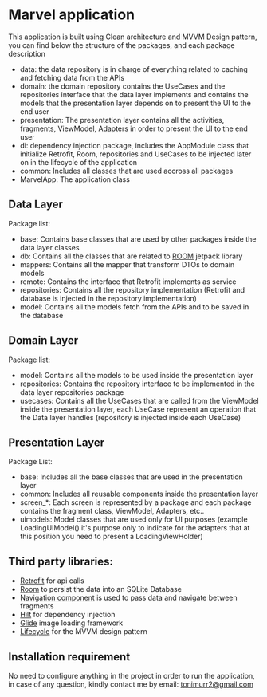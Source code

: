 # Marvel application
This application is built using Clean architecture and MVVM Design pattern, you can find below the structure of the packages, and each package description

- data: the data repository is in charge of everything related to caching and fetching data from the APIs
- domain: the domain repository contains the UseCases and the repositories interface that the data layer implements and contains the models that the presentation layer depends on to present the UI to the end user
- presentation: The presentation layer contains all the activities, fragments, ViewModel, Adapters in order to present the UI to the end user
- di: dependency injection package, includes the AppModule class that initialize Retrofit, Room, repositories and UseCases to be injected later on in the lifecycle of the application
- common: Includes all classes that are used accross all packages
- MarvelApp: The application class

## Data Layer
Package list:

- base: Contains base classes that are used by other packages inside the data layer classes
- db: Contains all the classes that are related to [ROOM](https://developer.android.com/jetpack/androidx/releases/room)  jetpack library
- mappers: Contains all the mapper that transform DTOs to domain models
- remote: Contains the interface that Retrofit implements as service
- repositories: Contains all the repository implementation (Retrofit and database is injected in the repository implementation)
- model: Contains all the models fetch from the APIs and to be saved in the database

## Domain Layer
Package list:

- model: Contains all the models to be used inside the presentation layer
- repositories: Contains the repository interface to be implemented in the data layer repositories package
- usecases: Contains all the UseCases that are called from the ViewModel inside the presentation layer, each UseCase represent an operation that the Data layer handles (repository is injected inside each UseCase)

## Presentation Layer
Package List:

- base: Includes all the base classes that are used in the presentation layer
- common: Includes all reusable components inside the presentation layer
- screen_*: Each screen is represented by a package and each package contains the fragment class, ViewModel, Adapters, etc..
- uimodels: Model classes that are used only for UI purposes (example LoadingUIModel() it's purpose only to indicate for the adapters that at this position you need to present a LoadingViewHolder)

## Third party libraries:

- [Retrofit](https://square.github.io/retrofit/) for api calls
- [Room](https://developer.android.com/jetpack/androidx/releases/room) to persist the data into an SQLite Database
- [Navigation component](https://developer.android.com/guide/navigation/get-started) is used to pass data and navigate between fragments
- [Hilt](https://developer.android.com/training/dependency-injection/hilt-android) for dependency injection
- [Glide](https://github.com/bumptech/glide) image loading framework
- [Lifecycle](https://developer.android.com/jetpack/androidx/releases/lifecycle) for the MVVM design pattern

## Installation requirement
No need to configure anything in the project in order to run the application, in case of any question, kindly contact me by email:
tonimurr2@gmail.com